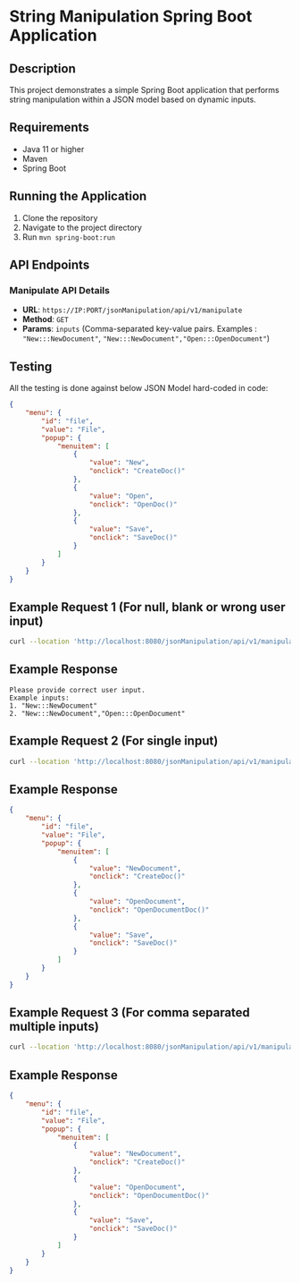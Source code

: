 # String Manipulation Spring Boot Application

## Description
This project demonstrates a simple Spring Boot application that performs string manipulation within a JSON model based on dynamic inputs.

## Requirements
- Java 11 or higher
- Maven
- Spring Boot

## Running the Application
1. Clone the repository
2. Navigate to the project directory
3. Run `mvn spring-boot:run`

## API Endpoints

### Manipulate API Details
- **URL**: `https://IP:PORT/jsonManipulation/api/v1/manipulate`
- **Method**: `GET`
- **Params**: `inputs` (Comma-separated key-value pairs. Examples : `"New:::NewDocument"`, `"New:::NewDocument","Open:::OpenDocument"`)

## Testing
All the testing is done against below JSON Model hard-coded in code:

```json
{
    "menu": {
        "id": "file",
        "value": "File",
        "popup": {
            "menuitem": [
                {
                    "value": "New",
                    "onclick": "CreateDoc()"
                },
                {
                    "value": "Open",
                    "onclick": "OpenDoc()"
                },
                {
                    "value": "Save",
                    "onclick": "SaveDoc()"
                }
            ]
        }
    }
}
```

## Example Request 1 (For null, blank or wrong user input)

```bash
curl --location 'http://localhost:8080/jsonManipulation/api/v1/manipulate?inputStr='
```

## Example Response
```
Please provide correct user input.
Example inputs:
1. "New:::NewDocument"
2. "New:::NewDocument","Open:::OpenDocument"
```

## Example Request 2 (For single input)

```bash
curl --location 'http://localhost:8080/jsonManipulation/api/v1/manipulate?inputStr=%22New%3A%3A%3ANewDocument%22'
```

## Example Response
```json
{
    "menu": {
        "id": "file",
        "value": "File",
        "popup": {
            "menuitem": [
                {
                    "value": "NewDocument",
                    "onclick": "CreateDoc()"
                },
                {
                    "value": "OpenDocument",
                    "onclick": "OpenDocumentDoc()"
                },
                {
                    "value": "Save",
                    "onclick": "SaveDoc()"
                }
            ]
        }
    }
}
```

## Example Request 3 (For comma separated multiple inputs)

```bash
curl --location 'http://localhost:8080/jsonManipulation/api/v1/manipulate?inputStr=%22New%3A%3A%3ANewDocument%22%2C%22Open%3A%3A%3AOpenDocument%22'
```

## Example Response
```json
{
    "menu": {
        "id": "file",
        "value": "File",
        "popup": {
            "menuitem": [
                {
                    "value": "NewDocument",
                    "onclick": "CreateDoc()"
                },
                {
                    "value": "OpenDocument",
                    "onclick": "OpenDocumentDoc()"
                },
                {
                    "value": "Save",
                    "onclick": "SaveDoc()"
                }
            ]
        }
    }
}
```
